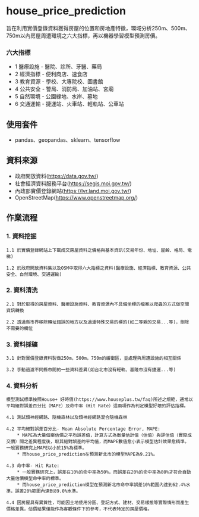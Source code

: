 # house_price_prediction
旨在利用實價登錄資料獲得房屋的位置和房地產特徵，環域分析250m、500m、750m以內房屋周遭環境之六大指標，再以機器學習模型預測房價。

### 六大指標
* 1 醫療設施 - 醫院、診所、牙醫、藥局
* 2 經濟指標 - 便利商店、速食店
* 3 教育資源 - 學校、大專院校、圖書館
* 4 公共安全 - 警局、消防局、加油站、宮廟
* 5 自然環境 - 公園綠地、水岸、墓地
* 6 交通運輸 - 捷運站、火車站、輕軌站、公車站


## 使用套件
* pandas、geopandas、sklearn、tensorflow

## 資料來源
* 政府開放資料(https://data.gov.tw/)
* 社會經濟資料服務平台(https://segis.moi.gov.tw/)
* 內政部實價登錄網站(https://lvr.land.moi.gov.tw/)
* OpenStreetMap(https://www.openstreetmap.org/)

## 作業流程

### 1. 資料挖掘

    1.1 於實價登錄網站上下載成交房屋資料之價格與基本資訊(交易年份、地址、屋齡、格局、電梯)
  
    1.2 於政府開放資料集以及OSM中取得六大指標之資料(醫療設施、經濟指標、教育資源、公共安全、自然環境、交通運輸)


### 2. 資料清洗

    2.1 對於取得的房屋資料、醫療設施資料、教育資源內不具備坐標的檔案以爬蟲的方式做空間資訊轉換
    
    2.2 透過縣市界移除轉址錯誤的地方以及過濾特殊交易的標的(如二等親的交易...等)，刪除不需要的欄位


### 3. 資料採礦

    3.1 針對實價登錄資料製做250m，500m，750m的緩衝區，並處理與周遭設施的相互關係
    
    3.2 手動過濾不同縣市間的一些資料差異(如台北市沒有輕軌、基隆市沒有捷運...等)
    
    
### 4. 資料分析

    模型測試標準按照House+ 好時價(https://www.houseplus.tw/faq)所述之規範，通常以平均絕對誤差百分比（MAPE）及命中率（Hit Rate）這兩項作為判定模型好壞的評估指標。
    
    4.1 測試類神經網路、隨機森林以及類神經網路混合隨機森林
    
    4.2 平均絕對誤差百分比- Mean Absolute Percentage Error, MAPE:
        * MAPE為大量個案估價之平均誤差值，計算方式為衡量估計值（估值）與評估值（實際成交價）間之差異程度後，取其絕對誤差的平均值，而MAPE數值愈小表示模型估計效果愈精準。一般實務研究上MAPE以小於15%為標準。
        * 而house_price_prediction在預測新北市的模型MAPE為9.21%。
    
    4.3 命中率- Hit Rate:
        * 一般實務研究上，誤差在10%的命中率為50%，而誤差在20%的命中率為80%才符合自動大量估價模型命中率的標準。
        * 而house_price_prediction模型在預測新北市命中率誤差10%範圍內達到62.4%水準，誤差20%範圍內達到89.0%水準。

    4.4 因房屋具有異質性，可能因土地使用分區、登記方式、建材、交易樣態等實際情形而產生價格差異，估價結果僅能作為客觀條件下的參考，不代表特定的房屋價格。


